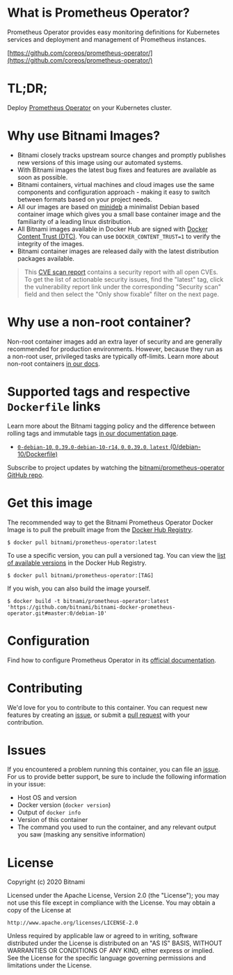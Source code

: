 
# What is Prometheus Operator?

Prometheus Operator provides easy monitoring definitions for Kubernetes services and deployment and management of Prometheus instances.

[https://github.com/coreos/prometheus-operator/](https://github.com/coreos/prometheus-operator/)

# TL;DR;

Deploy [Prometheus Operator](https://github.com/coreos/prometheus-operator/tree/master/Documentation) on your Kubernetes cluster.

# Why use Bitnami Images?

* Bitnami closely tracks upstream source changes and promptly publishes new versions of this image using our automated systems.
* With Bitnami images the latest bug fixes and features are available as soon as possible.
* Bitnami containers, virtual machines and cloud images use the same components and configuration approach - making it easy to switch between formats based on your project needs.
* All our images are based on [minideb](https://github.com/bitnami/minideb) a minimalist Debian based container image which gives you a small base container image and the familiarity of a leading linux distribution.
* All Bitnami images available in Docker Hub are signed with [Docker Content Trust (DTC)](https://docs.docker.com/engine/security/trust/content_trust/). You can use `DOCKER_CONTENT_TRUST=1` to verify the integrity of the images.
* Bitnami container images are released daily with the latest distribution packages available.


> This [CVE scan report](https://quay.io/repository/bitnami/prometheus-operator?tab=tags) contains a security report with all open CVEs. To get the list of actionable security issues, find the "latest" tag, click the vulnerability report link under the corresponding "Security scan" field and then select the "Only show fixable" filter on the next page.

# Why use a non-root container?

Non-root container images add an extra layer of security and are generally recommended for production environments. However, because they run as a non-root user, privileged tasks are typically off-limits. Learn more about non-root containers [in our docs](https://docs.bitnami.com/tutorials/work-with-non-root-containers/).

# Supported tags and respective `Dockerfile` links

Learn more about the Bitnami tagging policy and the difference between rolling tags and immutable tags [in our documentation page](https://docs.bitnami.com/tutorials/understand-rolling-tags-containers/).


* [`0-debian-10`, `0.39.0-debian-10-r14`, `0`, `0.39.0`, `latest` (0/debian-10/Dockerfile)](https://github.com/bitnami/bitnami-docker-prometheus-operator/blob/0.39.0-debian-10-r14/0/debian-10/Dockerfile)

Subscribe to project updates by watching the [bitnami/prometheus-operator GitHub repo](https://github.com/bitnami/bitnami-docker-prometheus-operator).

# Get this image

The recommended way to get the Bitnami Prometheus Operator Docker Image is to pull the prebuilt image from the [Docker Hub Registry](https://hub.docker.com/r/bitnami/prometheus-operator).

```console
$ docker pull bitnami/prometheus-operator:latest
```

To use a specific version, you can pull a versioned tag. You can view the [list of available versions](https://hub.docker.com/r/bitnami/prometheus-operator/tags/) in the Docker Hub Registry.

```console
$ docker pull bitnami/prometheus-operator:[TAG]
```

If you wish, you can also build the image yourself.

```console
$ docker build -t bitnami/prometheus-operator:latest 'https://github.com/bitnami/bitnami-docker-prometheus-operator.git#master:0/debian-10'
```

# Configuration

Find how to configure Prometheus Operator in its [official documentation](https://github.com/coreos/prometheus-operator/tree/master/Documentation).

# Contributing

We'd love for you to contribute to this container. You can request new features by creating an [issue](https://github.com/bitnami/bitnami-docker-prometheus-operator/issues), or submit a [pull request](https://github.com/bitnami/bitnami-docker-prometheus-operator/pulls) with your contribution.

# Issues

If you encountered a problem running this container, you can file an [issue](https://github.com/bitnami/bitnami-docker-prometheus-operator/issues/new). For us to provide better support, be sure to include the following information in your issue:

- Host OS and version
- Docker version (`docker version`)
- Output of `docker info`
- Version of this container
- The command you used to run the container, and any relevant output you saw (masking any sensitive information)

# License
Copyright (c) 2020 Bitnami

Licensed under the Apache License, Version 2.0 (the "License");
you may not use this file except in compliance with the License.
You may obtain a copy of the License at

    http://www.apache.org/licenses/LICENSE-2.0

Unless required by applicable law or agreed to in writing, software
distributed under the License is distributed on an "AS IS" BASIS,
WITHOUT WARRANTIES OR CONDITIONS OF ANY KIND, either express or implied.
See the License for the specific language governing permissions and
limitations under the License.
